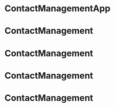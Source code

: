 

# ContactManagementApp
# ContactManagement
# ContactManagement
# ContactManagement
# ContactManagement

